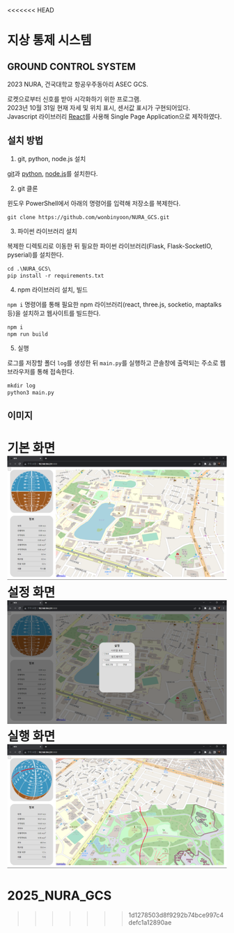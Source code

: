 <<<<<<< HEAD
# 지상 통제 시스템

## GROUND CONTROL SYSTEM

2023 NURA, 건국대학교 항공우주동아리 ASEC GCS.

로켓으로부터 신호를 받아 시각화하기 위한 프로그램.\
2023년 10월 31일 현재 자세 및 위치 표시, 센서값 표시가 구현되어있다.\
Javascript 라이브러리 [React](https://react.dev)를 사용해 Single Page Application으로 제작하였다.

## 설치 방법

1. git, python, node.js 설치

[git](https://git-scm.com/)과 [python](https://www.python.org/), [node.js](https://nodejs.org/en)를 설치한다.

2. git 클론

윈도우 PowerShell에서 아래의 명령어를 입력해 저장소를 복제한다.

```
git clone https://github.com/wonbinyoon/NURA_GCS.git
```

3. 파이썬 라이브러리 설치

복제한 디렉토리로 이동한 뒤 필요한 파이썬 라이브러리(Flask, Flask-SocketIO, pyserial)를 설치한다.

```
cd .\NURA_GCS\
pip install -r requirements.txt
```

4. npm 라이브러리 설치, 빌드

`npm i` 명령어를 통해 필요한 npm 라이브러리(react, three.js, socketio, maptalks 등)을 설치하고 웹사이트를 빌드한다.

```
npm i
npm run build
```

5. 실행

로그를 저장할 폴더 `log`를 생성한 뒤 `main.py`를 실행하고 콘솔창에 출력되는 주소로 웹 브라우저를 통해 접속한다.

```
mkdir log
python3 main.py
```

## 이미지

기본 화면
![기본 화면](example1.png)
설정 화면
![설정 화면](example2.png)
실행 화면
![실행 화면](example3.png)
=======
# 2025_NURA_GCS
>>>>>>> 1d1278503d8f9292b74bce997c4defc1a12890ae
